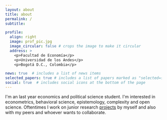```yaml
---
layout: about
title: about
permalink: /
subtitle: 

profile:
  align: right
  image: prof_pic.jpg
  image_circular: false # crops the image to make it circular
  address: >
    <p>Facultad de Economía</p>
    <p>Universidad de los Andes</p>
    <p>Bogotá D.C., Colombia</p>

news: true  # includes a list of news items
selected_papers: true # includes a list of papers marked as "selected={true}"
social: true  # includes social icons at the bottom of the page
---
```


I'm an last year economics and political science student. I'm interested in econometrics, behavioral science, epistemology, complexity and open science. Oftentimes I work on junior research [projects](/projects/) by myself and also with my peers and whoever wants to collaborate.
